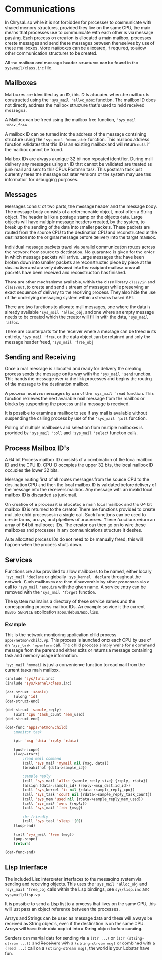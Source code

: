 # Communications

In ChrysaLisp while it is not forbidden for processes to communicate with
shared memory structures, provided they live on the same CPU, the main means
that processes use to communicate with each other is via message passing. Each
process on creation is allocated a main mailbox, processes create messages and
send these messages between themselves by use of these mailboxes. More
mailboxes can be allocated, if required, to allow other communication
structures to be created.

All the mailbox and message header structures can be found in the
`sys/mail/class.inc` file.

## Mailboxes

Mailboxes are identified by an ID, this ID is allocated when the mailbox is
constructed using the `'sys_mail 'alloc_mbox` function. The mailbox ID does not
directly address the mailbox structure that's used to hold received messages.

A Mailbox can be freed using the mailbox free function, `'sys_mail 'mbox_free`.

A mailbox ID can be turned into the address of the message containing structure
using the `'sys_mail 'mbox_addr` function. This mailbox address function
validates that this ID is an existing mailbox and will return `null` if the
mailbox cannot be found.

Mailbox IDs are always a unique 32 bit non repeated identifier. During mail
delivery any messages using an ID that cannot be validated are treated as junk
mail and sent to this CPUs Postman task. This postman task just currently frees
the message but later versions of the system may use this information for
debugging purposes.

## Messages

Messages consist of two parts, the message header and the message body. The
message body consists of a referenceable object, most often a String object.
The header is like a postage stamp on the objects data. Large objects will have
multiple message headers created, by the system, to break up the sending of the
data into smaller packets. These packets are routed from the source CPU to the
destination CPU and reconstructed at the destination into the original message
before delivery into the target mailbox.

Individual message packets travel via parallel communication routes across the
network from source to destination. No guarantee is given for the order in
which message packets will arrive. Large messages that have been broken down
into smaller packets are reconstructed piece by piece at the destination and
are only delivered into the recipient mailbox once all packets have been
received and reconstruction has finished.

There are other mechanisms available, within the class library `class/in` and
`class/out`, to create and send a stream of messages while preserving an exact
sequence of delivery to the receiving process. They also hide the use of the
underlying messaging system within a streams based API.

There are two functions to allocate mail messages, one where the data is
already available `'sys_mail 'alloc_obj`, and one where an empty message needs
to be created which the creator will fill in with the data, `'sys_mail 'alloc`.

There are counterparts for the receiver where a message can be freed in its
entirety, `'sys_mail 'free`, or the data object can be retained and only the
message header freed, `'sys_mail 'free_obj`.

## Sending and Receiving

Once a mail message is allocated and ready for delivery the creating process
sends the message on its way with the `'sys_mail 'send` function. This hands
the message over to the link processes and begins the routing of the message to
the destination mailbox.

A process receives messages by use of the `'sys_mail 'read` function. This
function retrieves the next available mail message from the mailbox or blocks
by suspending the process until a message is received.

It is possible to examine a mailbox to see if any mail is available without
suspending the calling process by use of the `'sys_mail 'poll` function.

Polling of multiple mailboxes and selection from multiple mailboxes is provided
by `'sys_mail 'poll` and `'sys_mail 'select` function calls.

## Process Mailbox ID's

A 64 bit Process mailbox ID consists of a combination of the local mailbox ID
and the CPU ID. CPU ID occupies the upper 32 bits, the local mailbox ID
occupies the lower 32 bits.

Message routing first of all routes messages from the source CPU to the
destination CPU and then the local mailbox ID is validated before delivery of
the message into the receivers mailbox. Any message with an invalid local
mailbox ID is discarded as junk mail.

On creation of a process it is allocated a main local mailbox and the 64 bit
mailbox ID is returned to the creator. There are functions provided to create
multiple child processes in a single call. Such functions can be used to create
farms, arrays, and pipelines of processes. These functions return an array of
64 bit mailboxes IDs. The creator can then go on to wire these mailboxes and
processes in any communications structure it desires.

Auto allocated process IDs do not need to be manually freed, this will happen
when the process shuts down.

## Services

Functions are also provided to allow mailboxes to be named, either locally
`'sys_mail 'declare` or globally `'sys_kernel 'declare` throughout the network.
Such mailboxes are then discoverable by other processes via a call to
`'sys_mail 'enquire` with the given name. A service entry can be removed with
the `'sys_mail 'forget` function.

The system maintains a directory of these service names and the corresponding
process mailbox IDs. An example service is the current `DEBUG_SERVICE`
application `apps/debug/app.lisp`.

### Example

This is the network monitoring application child process
`apps/netmon/child.vp`. This process is launched onto each CPU by use of an
`'sys_task 'openfarm` call. The child process simply waits for a command
message from the parent and either exits or returns a message containing task
and memory usage information.

`'sys_mail 'mymail` is just a convenience function to read mail from the
current tasks main mailbox.

```lisp
(include 'sys/func.inc)
(include 'sys/kernel/class.inc)

(def-struct 'sample)
	(ulong 'id)
(def-struct-end)

(def-struct 'sample_reply)
	(uint 'cpu 'task_count 'mem_used)
(def-struct-end)

(def-func 'apps/netmon/child)
	;monitor task

	(ptr 'msg 'data 'reply 'rdata)

	(push-scope)
	(loop-start)
		;read mail command
		(call 'sys_mail 'mymail nil {msg, data})
		(breakifnot {data->sample_id})

		;sample reply
		(call 'sys_mail 'alloc {sample_reply_size} {reply, rdata})
		(assign {data->sample_id} {reply->msg_dest.id_id})
		(call 'sys_kernel 'id nil {rdata->sample_reply_cpu})
		(call 'sys_task 'count nil {rdata->sample_reply_task_count})
		(call 'sys_mem 'used nil {rdata->sample_reply_mem_used})
		(call 'sys_mail 'send {reply})
		(call 'sys_mail 'free {msg})

		;be friendly
		(call 'sys_task 'sleep '(0))
	(loop-end)

	(call 'sys_mail 'free {msg})
	(pop-scope)
	(return)

(def-func-end)
```

## Lisp Interface

The included Lisp interpreter interfaces to the messaging system via sending
and receiving objects. This uses the `'sys_mail 'alloc_obj` and `'sys_mail
'free_obj` calls within the Lisp bindings, see `sys/lisp.inc` and
`sys/mail/lisp.vp`.

It is possible to send a Lisp list to a process that lives on the same CPU,
this will just pass an object reference between the processes.

Arrays and Strings can be used as message data and these will always be
received as String objects, even if the destination is on the same CPU. Arrays
will have their data copied into a String object before sending.

Senders can martial data for sending via a `(str ...)` or `(str (string-stream
...))` and Receivers with a `(string-stream msg)` or combined with a `(read
...)` call on a `(string-stream msg)`, the world is your Lobster have fun.
